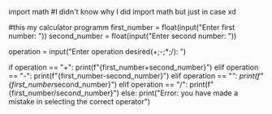 import math #I didn't know why I did import math but just in case xd

#this my calculator programm
first_number = float(input("Enter first number: "))
second_number = float(input("Enter second number: "))

operation = input("Enter operation desired(+;-;*;/): ")

if operation == "+":
    print(f"{first_number+second_number}")
elif operation == "-":
    print(f"{first_number-second_number}")
elif operation == "*":
    print(f"{first_number*second_number}")
elif operation == "/":
    print(f"{first_number/second_number}")
else:
    print("Error: you have made a mistake in selecting the correct operator")
